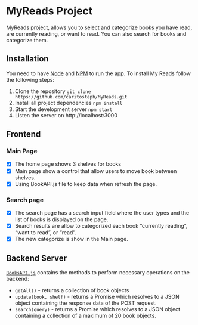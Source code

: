 # MyReads Project

MyReads project, allows you to select and categorize books you have read, are currently reading, or want to read. You can also search for books and categorize them.

## Installation

You need to have [Node](https://nodejs.org/en/download/) and [NPM](https://docs.npmjs.com/cli/install) to run the app.
To install My Reads follow the following steps:
 1. Clone the repository `git clone https://github.com/caritosteph/MyReads.git` 
 2. Install all project dependencies `npm install`
 3. Start the development server `npm start`
 4. Listen the server on http://localhost:3000
 
## Frontend
### Main Page
- [X] The home page shows 3 shelves for books
- [X] Main page show a control that allow users to move book between shelves.
- [X] Using BookAPI.js file to keep data when refresh the page.

### Search page
- [X] The search page has a search input field where the user types and the list of books is displayed on the page.
- [x] Search results are allow to categorized each book “currently reading”, “want to read”, or “read”.
- [x] The new categorize is show in the Main page.

## Backend Server

[`BooksAPI.js`](src/BooksAPI.js) contains the methods to perform necessary operations on the backend:

* `getAll()` - returns a collection of book objects
* `update(book, shelf)` - returns a Promise which resolves to a JSON object containing the response data of the POST request.
* `search(query)` - returns a Promise which resolves to a JSON object containing a collection of a maximum of 20 book objects.
